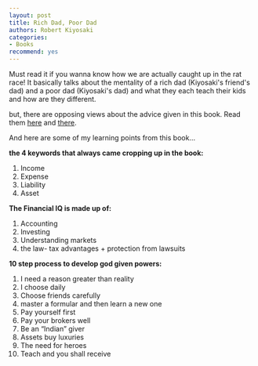 ```yaml
---
layout: post
title: Rich Dad, Poor Dad
authors: Robert Kiyosaki
categories:
- Books
recommend: yes
---
```



Must read it if you wanna know how we are actually caught up in the rat race! It basically talks about the mentality of a rich dad (Kiyosaki's friend's dad) and a poor dad (Kiyosaki's dad) and what they each teach their kids and how are they different.

but, there are opposing views about the advice given in this book. Read them [here](http://www.slate.com/?id=2067175) and [there](http://www.johntreed.com/Kiyosaki.html). 

And here are some of my learning points from this book...

**the 4 keywords that always came cropping up in the book:**

1. Income
2. Expense
3. Liability
4. Asset

**The Financial IQ is made up of:**

1. Accounting
2. Investing
3. Understanding markets
4. the law- tax advantages + protection from lawsuits

**10 step process to develop god given powers:**

1. I need a reason greater than reality
2. I choose daily
3. Choose friends carefully
4. master a formular and then learn a new one
5. Pay yourself first
6. Pay your brokers well
7. Be an “Indian” giver
8. Assets buy luxuries
9. The need for heroes
10. Teach and you shall receive
